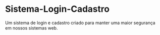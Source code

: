 # Sistema-Login-Cadastro
Um sistema de login e cadastro criado para manter uma maior segurança em nossos sistemas web.
